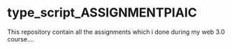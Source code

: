 # type_script_ASSIGNMENTPIAIC
This repository contain all the assignments which i done during my web 3.0 course....
